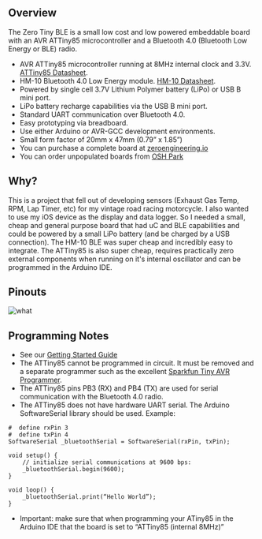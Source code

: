 ## Overview

The Zero Tiny BLE is a small low cost and low powered embeddable board with an AVR ATTiny85 microcontroller and a Bluetooth 4.0 (Bluetooth Low Energy or BLE) radio.

* AVR ATTiny85 microcontroller running at 8MHz internal clock and 3.3V. [ATTiny85 Datasheet](http://www.atmel.com/images/atmel-2586-avr-8-bit-microcontroller-attiny25-attiny45-attiny85_datasheet.pdf).
* HM-10 Bluetooth 4.0 Low Energy module.  [HM-10 Datasheet](http://www.jnhuamao.cn/bluetooth40_en.zip).
* Powered by single cell 3.7V Lithium Polymer battery (LiPo) or USB B mini port.
* LiPo battery recharge capabilities via the USB B mini port.
* Standard UART communication over Bluetooth 4.0.
* Easy prototyping via breadboard.
* Use either Arduino or AVR-GCC development environments.
* Small form factor of 20mm x 47mm (0.79” x 1.85”)
* You can purchase a complete board at [zeroengineering.io](http://zeroengineering.io/product/15/)
* You can order unpopulated boards from [OSH Park](https://oshpark.com/shared_projects/1aQHSlM2)

## Why?

This is a project that fell out of developing sensors (Exhaust Gas Temp, RPM, Lap Timer, etc) for my vintage road racing motorcycle.  I also wanted to use my iOS device as the display and data logger.  So I needed a small, cheap and general purpose board that had  uC and BLE capabilities and could be powered by a small LiPo battery (and be charged by a USB connection).  The HM-10 BLE was super cheap and incredibly easy to integrate. The ATTiny85 is also super cheap, requires practically zero external components when running on it's internal oscillator and can be programmed in the Arduino IDE. 


## Pinouts
![what](https://raw.githubusercontent.com/micahpearlman/zero-tiny-ble/master/docs/pinouts.png "Pin Outs")

## Programming Notes
* See our [Getting Started Guide](https://github.com/micahpearlman/zero-tiny-ble/blob/master/docs/zero-tiny-ble-getting-started-guide.md)
* The ATTiny85 cannot be programmed in circuit.  It must be removed and a separate programmer such as the excellent [Sparkfun Tiny AVR Programmer](https://www.sparkfun.com/products/11801).  
* The ATTiny85 pins PB3 (RX) and PB4 (TX) are used for serial communication with the Bluetooth 4.0 radio.
* The ATTiny85 does not have hardware UART serial.  The Arduino SoftwareSerial library should be used. Example:

```
#  define rxPin 3
#  define txPin 4
SoftwareSerial _bluetoothSerial = SoftwareSerial(rxPin, txPin);

void setup() {
	// initialize serial communications at 9600 bps:
	_bluetoothSerial.begin(9600);
}

void loop() {
	_bluetoothSerial.print(“Hello World”);
}
```

* Important: make sure that when programming your ATiny85 in the Arduino IDE that the board is set to “ATTiny85 (internal 8MHz)”
